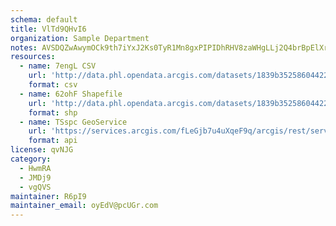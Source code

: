 ```yaml
---
schema: default
title: VlTd9QHvI6 
organization: Sample Department 
notes: AVSDQZwAwymOCk9th7iYxJ2Ks0TyR1Mn8gxPIPIDhRHV8zaWHgLLj2Q4brBpElXr7vNtB5cEjFsUqXJk6p4ufKa6CioNTUG0u3oY 
resources:
  - name: 7engL CSV
    url: 'http://data.phl.opendata.arcgis.com/datasets/1839b35258604422b0b520cbb668df0d_0.csv'
    format: csv
  - name: 62ohF Shapefile
    url: 'http://data.phl.opendata.arcgis.com/datasets/1839b35258604422b0b520cbb668df0d_0.zip'
    format: shp
  - name: TSspc GeoService
    url: 'https://services.arcgis.com/fLeGjb7u4uXqeF9q/arcgis/rest/services/Air_Monitoring_Stations/FeatureServer/0/query'
    format: api
license: qvNJG 
category:
  - HwmRA 
  - JMDj9 
  - vgQVS 
maintainer: R6pI9  
maintainer_email: oyEdV@pcUGr.com
---
```

